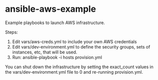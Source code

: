 ansible-aws-example
====================

Example playbooks to launch AWS infrastructure.

Steps:

1. Edit vars/aws-creds.yml to include your own AWS credentials
2. Edit vars/dev-environment.yml to define the security groups,
   sets of instances, etc, that will be used.
3. Run: ansible-playbook -i hosts provision.yml

You can shut down the infrastructure by setting the exact_count values
in the vars/dev-environment.yml file to 0 and re-running provision.yml.
